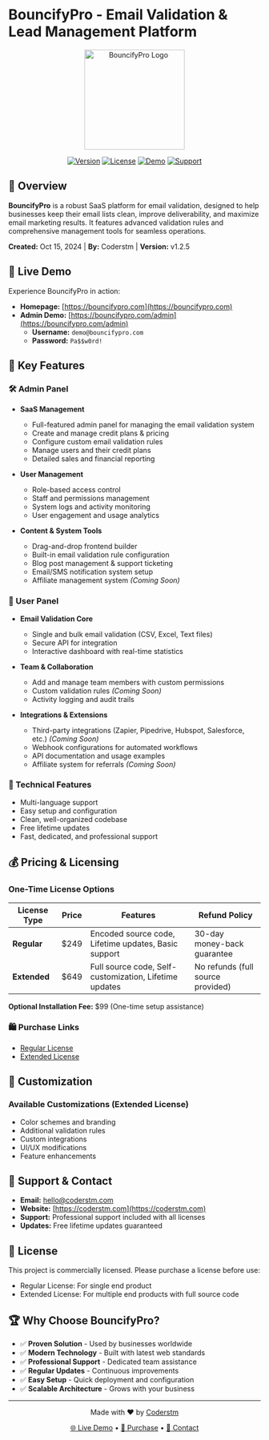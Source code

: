 # BouncifyPro - Email Validation & Lead Management Platform

<div align="center">
  <img src="src/assets/img/logo-dark.png" alt="BouncifyPro Logo" width="200"/>
  
  [![Version](https://img.shields.io/badge/version-v1.2.5-blue.svg)](https://coderstm.com/pages/bouncifypro)
  [![License](https://img.shields.io/badge/license-Commercial-green.svg)](https://coderstm.com/pages/bouncifypro)
  [![Demo](https://img.shields.io/badge/demo-live-brightgreen.svg)](https://bouncifypro.com)
  [![Support](https://img.shields.io/badge/support-active-success.svg)](mailto:hello@coderstm.com)
</div>

## 🚀 Overview

**BouncifyPro** is a robust SaaS platform for email validation, designed to help businesses keep their email lists clean, improve deliverability, and maximize email marketing results. It features advanced validation rules and comprehensive management tools for seamless operations.

**Created:** Oct 15, 2024 | **By:** Coderstm | **Version:** v1.2.5

## 🎯 Live Demo

Experience BouncifyPro in action:

- **Homepage:** [https://bouncifypro.com](https://bouncifypro.com)
- **Admin Demo:** [https://bouncifypro.com/admin](https://bouncifypro.com/admin)
  - **Username:** `demo@bouncifypro.com`
  - **Password:** `Pa$$w0rd!`
## 🌟 Key Features

### 🛠️ Admin Panel

- **SaaS Management**
    - Full-featured admin panel for managing the email validation system
    - Create and manage credit plans & pricing
    - Configure custom email validation rules
    - Manage users and their credit plans
    - Detailed sales and financial reporting

- **User Management**
    - Role-based access control
    - Staff and permissions management
    - System logs and activity monitoring
    - User engagement and usage analytics

- **Content & System Tools**
    - Drag-and-drop frontend builder
    - Built-in email validation rule configuration
    - Blog post management & support ticketing
    - Email/SMS notification system setup
    - Affiliate management system *(Coming Soon)*

### 👤 User Panel

- **Email Validation Core**
    - Single and bulk email validation (CSV, Excel, Text files)
    - Secure API for integration
    - Interactive dashboard with real-time statistics

- **Team & Collaboration**
    - Add and manage team members with custom permissions
    - Custom validation rules *(Coming Soon)*
    - Activity logging and audit trails

- **Integrations & Extensions**
    - Third-party integrations (Zapier, Pipedrive, Hubspot, Salesforce, etc.) *(Coming Soon)*
    - Webhook configurations for automated workflows
    - API documentation and usage examples
    - Affiliate system for referrals *(Coming Soon)*

### 🔧 Technical Features
- Multi-language support
- Easy setup and configuration
- Clean, well-organized codebase
- Free lifetime updates
- Fast, dedicated, and professional support

## 💰 Pricing & Licensing

### One-Time License Options

| License Type | Price | Features | Refund Policy |
|--------------|-------|----------|---------------|
| **Regular** | $249 | Encoded source code, Lifetime updates, Basic support | 30-day money-back guarantee |
| **Extended** | $649 | Full source code, Self-customization, Lifetime updates | No refunds (full source provided) |

**Optional Installation Fee:** $99 (One-time setup assistance)

### 🛍️ Purchase Links
- [Regular License](https://coderstm.gumroad.com/l/bouncifypro?variant=Regular&wanted=true)
- [Extended License](https://coderstm.gumroad.com/l/bouncifypro?variant=Extended&wanted=true)

## 🔧 Customization

### Available Customizations (Extended License)
- Color schemes and branding
- Additional validation rules
- Custom integrations
- UI/UX modifications
- Feature enhancements

## 🤝 Support & Contact

- **Email:** [hello@coderstm.com](mailto:hello@coderstm.com)
- **Website:** [https://coderstm.com](https://coderstm.com)
- **Support:** Professional support included with all licenses
- **Updates:** Free lifetime updates guaranteed

## 📜 License

This project is commercially licensed. Please purchase a license before use:
- Regular License: For single end product
- Extended License: For multiple end products with full source code

## 🏆 Why Choose BouncifyPro?

- ✅ **Proven Solution** - Used by businesses worldwide
- ✅ **Modern Technology** - Built with latest web standards
- ✅ **Professional Support** - Dedicated team assistance
- ✅ **Regular Updates** - Continuous improvements
- ✅ **Easy Setup** - Quick deployment and configuration
- ✅ **Scalable Architecture** - Grows with your business

---

<div align="center">
  <p>Made with ❤️ by <a href="https://coderstm.com">Coderstm</a></p>
  <p>
    <a href="https://bouncifypro.com">🌐 Live Demo</a> •
    <a href="https://coderstm.gumroad.com/l/bouncifypro">🛒 Purchase</a> •
    <a href="mailto:hello@coderstm.com">📧 Contact</a>
  </p>
</div>

